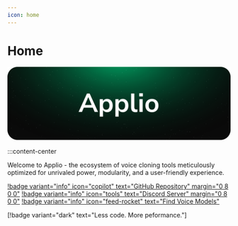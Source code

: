 ```yaml
---
icon: home
---
```


# Home

![Applio Banner](assets/Applio_Banner.png)

:::content-center

Welcome to Applio - the ecosystem of voice cloning tools meticulously optimized for unrivaled power, modularity, and a user-friendly experience.

[!badge variant="info" icon="copilot" text="GitHub Repository" margin="0 8 0 0"](https://github.com/IAHispano/Applio)
[!badge variant="info" icon="tools" text="Discord Server" margin="0 8 0 0"](https://discord.com/invite/iahispano)
[!badge variant="info" icon="feed-rocket" text="Find Voice Models"](/Voice-Models/Voice-Models.md)

[!badge variant="dark" text="Less code. More peformance."]
